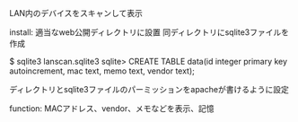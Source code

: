LAN内のデバイスをスキャンして表示

install:
適当なweb公開ディレクトリに設置
同ディレクトリにsqlite3ファイルを作成

$ sqlite3 lanscan.sqlite3
sqlite> CREATE TABLE data(id integer primary key autoincrement, mac text, memo text, vendor text);

ディレクトリとsqlite3ファイルのパーミッションをapacheが書けるように設定

function:
MACアドレス、vendor、メモなどを表示、記憶

